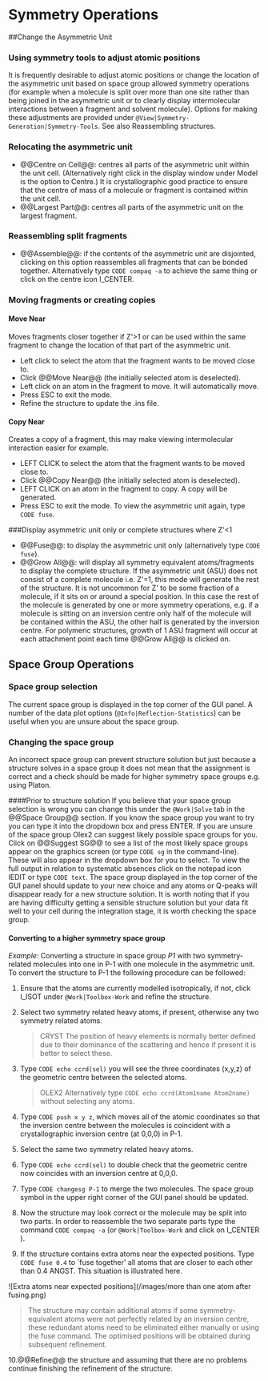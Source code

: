 # Symmetry Operations

##Change the Asymmetric Unit

### Using symmetry tools to adjust atomic positions
It is frequently desirable to adjust atomic positions or change the location of the asymmetric unit based on space group allowed symmetry operations (for example when a molecule is split over more than one site rather than being joined in the asymmetric unit or to clearly display intermolecular interactions between a fragment and solvent molecule). Options for making these adjustments are provided under `@View|Symmetry-Generation|Symmetry-Tools`. See also Reassembling structures.

### Relocating the asymmetric unit
- @@Centre on Cell@@: centres all parts of the asymmetric unit within the unit cell. (Alternatively right click in the display window under Model is the option to Centre.) It is crystallographic good practice to ensure that the centre of mass of a molecule or fragment is contained within the unit cell.
- @@Largest Part@@: centres all parts of the asymmetric unit on the largest fragment. 

### Reassembling split fragments
- @@Assemble@@: if the contents of the asymmetric unit are disjointed, clicking on this option reassembles all fragments that can be bonded together. Alternatively type `CODE compaq -a` to achieve the same thing or click on the centre icon I_CENTER. 

### Moving fragments or creating copies

#### Move Near
Moves fragments closer together if Z'>1 or can be used within the same fragment to change the location of that part of the asymmetric unit.

- Left click to select the atom that the fragment wants to be moved close to.
- Click @@Move Near@@ (the initially selected atom is deselected).
- Left click on an atom in the fragment to move. It will automatically move.
- Press ESC to exit the mode.
- Refine the structure to update the .ins file.

#### Copy Near
Creates a copy of a fragment, this may make viewing intermolecular interaction easier for example.

- LEFT CLICK to select the atom that the fragment wants to be moved close to.
- Click @@Copy Near@@ (the initially selected atom is deselected).
- LEFT CLICK on an atom in the fragment to copy. A copy will be generated.
- Press ESC to exit the mode. To view the asymmetric unit again, type `CODE fuse`.

###Display asymmetric unit only or complete structures where Z'<1
- @@Fuse@@: to display the asymmetric unit only (alternatively type `CODE fuse`).
- @@Grow All@@: will display all symmetry equivalent atoms/fragments to display the complete structure.
If the asymmetric unit (ASU) does not consist of a complete molecule i.e. Z'=1, this mode will generate the rest of the structure. It is not uncommon for Z' to be some fraction of a molecule, if it sits on or around a special position. In this case the rest of the molecule is generated by one or more symmetry operations, e.g. if a molecule is sitting on an inversion centre only half of the molecule will be contained within the ASU, the other half is generated by the inversion centre. For polymeric structures, growth of 1 ASU fragment will occur at each attachment point each time @@Grow All@@ is clicked on.

## Space Group Operations

### Space group selection
The current space group is displayed in the top corner of the GUI panel.
A number of the data plot options (`@Info|Reflection-Statistics`) can be useful when you are unsure about the space group.

### Changing the space group
An incorrect space group can prevent structure solution but just because a structure solves in a space group it does not mean that the assignment is correct and a check should be made for higher symmetry space groups e.g. using Platon.

####Prior to structure solution
If you believe that your space group selection is wrong you can change this under the `@Work|Solve` tab in the @@Space Group@@ section. 
If you know the space group you want to try you can type it into the dropdown box and press ENTER.
If you are unsure of the space group Olex2 can suggest likely possible space groups for you. Click on @@Suggest SG@@ to see a list of the most likely space groups appear on the graphics screen (or type `CODE sg` in the command-line). These will also appear in the dropdown box for you to select.
To view the full output in relation to systematic absences click on the notepad icon IEDIT or type `CODE text`. The space group displayed in the top corner of the GUI panel should update to your new choice and any atoms or Q-peaks will disappear ready for a new structure solution. It is worth noting that if you are having difficulty getting a sensible structure solution but your data fit well to your cell during the integration stage, it is worth checking the space group. 

#### Converting to a higher symmetry space group
*Example*: Converting a structure in space group *P1* with two symmetry-related molecules into one in P-1 with one molecule in the asymmetric unit. 
To convert the structure to P-1 the following procedure can be followed:

1. Ensure that the atoms are currently modelled isotropically, if not, click I_ISOT under `@Work|Toolbox-Work` and refine the structure.

2. Select two symmetry related heavy atoms, if present, otherwise any two symmetry related atoms.

    > CRYST The position of heavy elements is normally better defined due to their dominance of the scattering and hence if present it is better to select these.

3. Type `CODE echo ccrd(sel)` you will see the three coordinates (x,y,z) of the geometric centre between the selected atoms.

    > OLEX2 Alternatively type `CODE echo ccrd(Atom1name Atom2name)` without selecting any atoms.

4. Type `CODE push x y z`, which moves all of the atomic coordinates so that the inversion centre between the molecules is coincident with a crystallographic inversion centre (at 0,0,0) in P-1.

5. Select the same two symmetry related heavy atoms. 

6. Type `CODE echo ccrd(sel)` to double check that the geometric centre now coincides with an inversion centre at 0,0,0.

7. Type `CODE changesg P-1` to merge the two molecules. The space group symbol in the upper right corner of the GUI panel should be updated.

8. Now the structure may look correct or the molecule may be split into two parts. In order to reassemble the two separate parts type the command `CODE compaq -a` (or `@Work|Toolbox-Work` and click on I_CENTER ).

9. If the structure contains extra atoms near the expected positions. Type `CODE fuse 0.4` to `fuse together' all atoms that are closer to each other than 0.4 ANGST. This situation is illustrated here.

![Extra atoms near expected positions](/images/more than one atom after fusing.png)

> The structure may contain additional atoms if some symmetry-equivalent atoms were not perfectly related by an inversion centre, these redundant atoms need to be eliminated either manually or using the fuse command. The optimised positions will be obtained during subsequent refinement.

10.@@Refine@@ the structure and assuming that there are no problems continue finishing the refinement of the structure.
